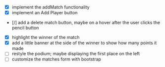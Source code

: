 - [x] implement the addMatch functionality
- [x] implement an Add Player button
- [/] add a delete match button, maybe on a hover after the user clicks the pencil button
- [x] highlight the winner of the match
- [x] add a little banner at the side of the winner to show how many points it made
- [ ] restyle the podium; maybe displaying the first place on the left
- [ ] customize the matches form with bootstrap